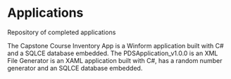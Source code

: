 # Applications
Repository of completed applications

The Capstone Course Inventory App is a Winform application built with C# and a SQLCE database embedded.
The PDSApplication_v1.0.0 is an XML File Generator is an XAML application built with C#, has a random number generator and an SQLCE database embedded.
